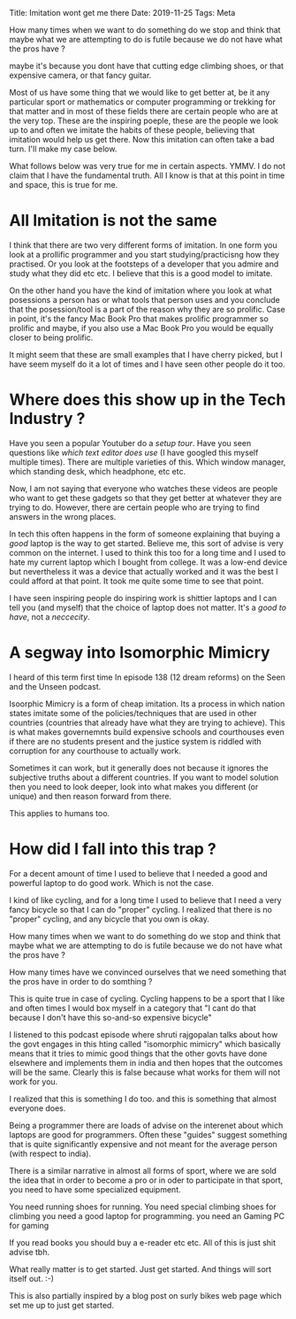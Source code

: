 Title: Imitation wont get me there
Date: 2019-11-25
Tags: Meta


How many times when we want to do something do we stop and think that
maybe what we are attempting to do is futile because we do not have
what the pros have ?

maybe it's because you dont have that cutting edge climbing shoes, or
that expensive camera, or that fancy guitar.

Most of us have some thing that we would like to get better at, be it
any particular sport or mathematics or computer programming or
trekking for that matter and in most of these fields there are certain
people who are at the very top. These are the inspiring poeple, these
are the people we look up to and often we imitate the habits of these
people, believing that imitation would help us get there. Now this
imitation can often take a bad turn. I'll make my case below.

What follows below was very true for me in certain aspects. YMMV. I do
not claim that I have the fundamental truth. All I know is that at
this point in time and space, this is true for me.


# All Imitation is not the same

I think that there are two very different forms of imitation. In one
form you look at a prollific programmer and you start
studying/practicisng how they practised. Or you look at the footsteps
of a developer that you admire and study what they did etc etc. I
believe that this is a good model to imitate.

On the other hand you have the kind of imitation where you look at
what posessions a person has or what tools that person uses and you
conclude that the posession/tool is a part of the reason why they are
so prolific. Case in point, it's the fancy Mac Book Pro that makes
prolific programmer so prolific and maybe, if you also use a Mac Book
Pro you would be equally closer to being prolific.

It might seem that these are small examples that I have cherry picked,
but I have seem myself do it a lot of times and I have seen other
people do it too.

# Where does this show up in the Tech Industry ?

Have you seen a popular Youtuber do a _setup tour_. Have you seen
questions like _which text editor does <insert person here> use_ (I
have googled this myself multiple times). There are multiple varieties
of this. Which window manager, which standing desk, which headphone,
etc etc.

Now, I am not saying that everyone who watches these videos are people
who want to get these gadgets so that they get better at whatever they
are trying to do. However, there are certain people who are trying to
find answers in the wrong places.

In tech this often happens in the form of someone explaining that
buying a _good_ laptop is the way to get started. Believe me, this
sort of advise is very common on the internet. I used to think this
too for a long time and I used to hate my current laptop which I
bought from college. It was a low-end device but nevertheless it was a
device that actually worked and it was the best I could afford at that
point. It took me quite some time to see that point.

I have seen inspiring people do inspiring work is shittier laptops and
I can tell you (and myself) that the choice of laptop does not
matter. It's a _good to have_, not a _neccecity_.

# A segway into Isomorphic Mimicry #

I heard of this term first time In episode 138 (12 dream reforms) on
the Seen and the Unseen podcast.

Isoorphic Mimicry is a form of cheap imitation. Its a process in which
nation states imitate some of the policies/techniques that are used in
other countries (countries that already have what they are trying to
achieve). This is what makes governemnts build expensive schools and
courthouses even if there are no students present and the justice
system is riddled with corruption for any courthouse to actually work.

Sometimes it can work, but it generally does not because it ignores
the subjective truths about a different countries. If you want to
model solution then you need to look deeper, look into what makes you
different (or unique) and then reason forward from there.

This applies to humans too.

# How did I fall into this trap ?

For a decent amount of time I used to believe that I needed a good and
powerful laptop to do good work. Which is not the case. 

I kind of like cycling, and for a long time I used to believe that I
need a very fancy bicycle so that I can do "proper" cycling. I
realized that there is no "proper" cycling, and any bicycle that you
own is okay.


How many times when we want to do something do we stop and think that maybe what we are attempting to do is futile because we do not have what the pros have ?

How many times have we convinced ourselves that we need something that the pros have in order to do somthing ?

This is quite true in case of cycling. Cycling happens to be a sport that I like and often times I would box myself in a category that "I cant do that because I don't have this so-and-so expensive bicycle"

I listened to this podcast episode where shruti rajgopalan talks about how the govt engages in this hting called "isomorphic mimicry" which basically means that it tries to mimic good things that the other govts have done elsewhere and implements them in india and then hopes that the outcomes will be the same. Clearly this is false because what works for them will not work for you. 

I realized that this is something I do too. and this is something that almost everyone does. 

Being a programmer there are loads of advise on the interenet about which laptops are good for programmers. Often these "guides" suggest something that is quite significantly expensive and not meant for the average person (with respect to india). 

There is a similar narrative in almost all forms of sport, where we are sold the idea that in order to become a pro or in oder to participate in that sport, you need to have some specialized equipment. 

You need running shoes for running.
You need special climbing shoes for climbing
you need a good laptop for programming.
you need an Gaming PC for gaming
 
If you read books you should buy a e-reader etc etc. 
All of this is just shit advise tbh.

What really matter is to get started. Just get started. And things will sort itself out. :-)

This is also partially inspired by a blog post on surly bikes web page which set me up to just get started. 
